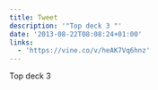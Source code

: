 ```yaml
---
title: Tweet
description: '"Top deck 3 "'
date: '2013-08-22T08:08:24+01:00'
links:
  - 'https://vine.co/v/heAK7Vq6hnz'
---
```

Top deck 3 
